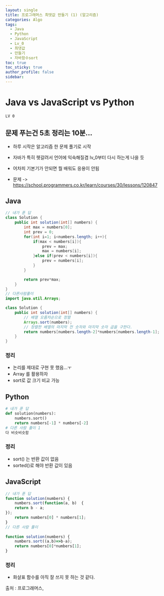```yaml
---
layout: single
title: 프로그래머스 최댓값 만들기 (1) (알고리즘)
categories: Algo
tags:
  - Java
  - Python
  - JavaScript
  - Lv_0
  - 최댓값
  - 만들기
  - 자바함수sort
toc: true
toc_sticky: true
author_profile: false
sidebar:
---
```

# Java vs JavaScript vs Python
`LV 0`
## 문제 푸는건 5초 정리는 10분...

- 하루 시작은 알고리즘 한 문제 풀기로 시작
- 자바가 특히 헷갈려서 언어에 익숙해질겸 lv_0부터 다시 하는게 나을 듯
- 어차피 기본기가 안되면 뭘 배워도 응용이 안됨

- 문제 -> https://school.programmers.co.kr/learn/courses/30/lessons/120847

## Java

```java
// 내가 푼 답
class Solution {
    public int solution(int[] numbers) {
        int max = numbers[0];
        int prev = 0;
        for(int i=1; i<numbers.length; i++){
            if(max < numbers[i]){
                prev = max;
                max = numbers[i];
            }else if(prev < numbers[i]){
                prev = numbers[i];
            }
        }

        return prev*max;
    }
}
// 다른사람풀이 
import java.util.Arrays;

class Solution {
    public int solution(int[] numbers) {
        // 배열 오름차순으로 정렬
        Arrays.sort(numbers);
        // 정렬한 배열의 마지막 전 숫자와 마지막 숫자 곱을 구한다.
        return numbers[numbers.length-2]*numbers[numbers.length-1];
    }
}
```


### 정리
- 논리를 제대로 구현 못 했음...ㅜ
- Array 를 활용하자
- sort로 값 크기 비교 가능



## Python
```python
# 내가 푼 답
def solution(numbers):
    numbers.sort()
    return numbers[-1] * numbers[-2]
# 다른 사람 풀이 1
다 비슷비슷함

```
### 정리
- sort() 는 반환 값이 없음
- sorted()로 해야 반환 값이 있음



## JavaScript

```javascript
// 내가 푼 답
function solution(numbers) {
    numbers.sort(function(a, b)  {
    return b - a;
});
    return numbers[0] * numbers[1];
}
// 다른 사람 풀이
  
function solution(numbers) {
    numbers.sort((a,b)=>b-a);
    return numbers[0]*numbers[1];
}
```
### 정리
- 화살표 함수를 아직 잘 쓰지 못 하는 것 같다.


출처 : 프로그래머스,